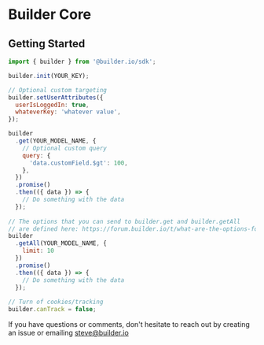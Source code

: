 # Builder Core

## Getting Started

```javascript
import { builder } from '@builder.io/sdk';

builder.init(YOUR_KEY);

// Optional custom targeting
builder.setUserAttributes({
  userIsLoggedIn: true,
  whateverKey: 'whatever value',
});

builder
  .get(YOUR_MODEL_NAME, {
    // Optional custom query
    query: {
      'data.customField.$gt': 100,
    },
  })
  .promise()
  .then(({ data }) => {
    // Do something with the data
  });
  
// The options that you can send to builder.get and builder.getAll
// are defined here: https://forum.builder.io/t/what-are-the-options-for-the-methods-builder-get-and-builder-getall/1036
builder
  .getAll(YOUR_MODEL_NAME, {
    limit: 10
  })
  .promise()
  .then(({ data }) => {
    // Do something with the data
  });
  
// Turn of cookies/tracking
builder.canTrack = false;
```



If you have questions or comments, don't hesitate to reach out by creating an issue or emailing steve@builder.io
